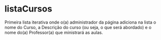 # listaCursos

Primeira lista iterativa onde o(a) administrador da página adiciona na lista o nome do Curso, a Descrição do curso (ou seja, o que será abordado) e o nome do(a) Professor(a) que ministrará as aulas.
